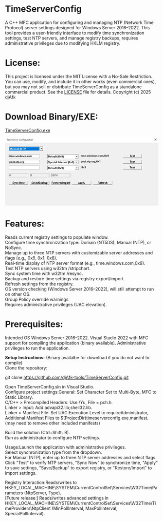 # TimeServerConfig
A C++ MFC application for configuring and managing NTP (Network Time Protocol) server settings designed for Windows Server 2016–2022. This tool provides a user-friendly interface to modify time synchronization settings, test NTP servers, and manage registry backups, requires administrative privileges due to modifying HKLM registry.

# License:
This project is licensed under the MIT License with a No-Sale Restriction. You can use, modify, and include it in other works (even commercial ones), but you may not sell or distribute TimeServerConfig as a standalone commercial product. See the [LICENSE](LICENSE) file for details.
Copyright (c) 2025 djAfk

# Download Binary/EXE:
[TimeServerConfig.exe](TimeServerConfig.exe)

![TimeServerConfig UI](TimeServerConfig.PNG)

# Features:
Reads current registry settings to populate window.  
Configure time synchronization type: Domain (NT5DS), Manual (NTP), or NoSync.  
Manage up to three NTP servers with customizable server addresses and flags (e.g., 0x9, 0x1, 0x8).  
Real-time display of NTP server format (e.g., time.windows.com,0x9).  
Test NTP servers using w32tm /stripchart.  
Sync system time with w32tm /resync.  
Backup and restore time settings via registry export/import.  
Refresh settings from the registry.  
OS version checking (Windows Server 2016–2022), will still attempt to run on other OS.  
Group Policy override warnings.  
Requires administrative privileges (UAC elevation).  

# Prerequisites:
Intended OS Windows Server 2016–2022.
Visual Studio 2022 with MFC support for compiling the application (binary available).
Administrative privileges to run the application.

**Setup Instructions:**
(Binary availalbe for download if you do not want to compile)  
Clone the repository:  
  
git clone https://github.com/djAfk-tools/TimeServerConfig.git  
  
Open TimeServerConfig.sln in Visual Studio.  
Configure project settings:General: Set Character Set to Multi-Byte, MFC to Static Library.  
C/C++ > Precompiled Headers: Use /Yu, File = pch.h.  
Linker > Input: Add advapi32.lib;shell32.lib.  
Linker > Manifest File: Set UAC Execution Level to requireAdministrator, Additional Manifest Files to $(ProjectDir)timeserverconfig.exe.manifest.  
(may need to remove other included manifests)  
  
Build the solution (Ctrl+Shift+B).  
Run as administrator to configure NTP settings.  
  
Usage:Launch the application with administrative privileges.  
Select synchronization type from the dropdown.  
For Manual (NTP), enter up to three NTP server addresses and select flags.  
Click "Test" to verify NTP servers, "Sync Now" to synchronize time, "Apply" to save settings, "Save/Backup" to export registry, or "Restore/Import" to import settings.  
  
Registry Interaction:Reads/writes to HKEY_LOCAL_MACHINE\SYSTEM\CurrentControlSet\Services\W32Time\Parameters (NtpServer, Type).  
[Future release:] Reads/writes advanced settings in HKEY_LOCAL_MACHINE\SYSTEM\CurrentControlSet\Services\W32Time\TimeProviders\NtpClient (MinPollInterval, MaxPollInterval, SpecialPollInterval).  
